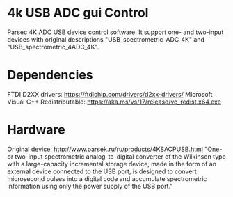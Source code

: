 # 4k USB ADC gui Control
Parsec 4K ADC USB device control software. It support one- and two-input devices with original descriptions "USB_spectrometric_ADC_4K" and "USB_spectrometric_4ADC_4K".

# Dependencies
FTDI D2XX drivers: https://ftdichip.com/drivers/d2xx-drivers/
Microsoft Visual C++ Redistributable: https://aka.ms/vs/17/release/vc_redist.x64.exe

# Hardware
Original device: http://www.parsek.ru/ru/products/4KSACPUSB.html
"One- or two-input spectrometric analog-to-digital converter of the Wilkinson type with a large-capacity incremental storage device, made in the form of an external device connected to the USB port, is designed to convert microsecond pulses into a digital code and accumulate spectrometric information using only the power supply of the USB port."
